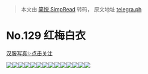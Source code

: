 > 本文由 [简悦 SimpRead](http://ksria.com/simpread/) 转码， 原文地址 [telegra.ph](https://telegra.ph/No-129-05-13)

No.129 红梅白衣
===========

[汉服写真✨点击关注](https://t.me/hanfuxiezhen)

![](https://telegra.ph/file/345aa63cbcb3a968dd264.jpg)![](https://telegra.ph/file/b4c426b85fed05db3800c.jpg)![](https://telegra.ph/file/f6cfc08746e612486f075.jpg)![](https://telegra.ph/file/5f7c9b83b1b633df7556f.jpg)![](https://telegra.ph/file/f5b8b4ab10f2ba4035abb.jpg)![](https://telegra.ph/file/29083aefd0b385309e49d.jpg)![](https://telegra.ph/file/e0048af3d8288da212e7d.jpg)![](https://telegra.ph/file/ac782209c0fe3a2982a00.jpg)![](https://telegra.ph/file/ed166a27c81ed6096369f.jpg)![](https://telegra.ph/file/5635ec49144c0876eec88.jpg)![](https://telegra.ph/file/a9576d229e8f215c49e7b.jpg)![](https://telegra.ph/file/9f44a22239d52fa62f04f.jpg)![](https://telegra.ph/file/462920bfaa60b403a3b26.jpg)![](https://telegra.ph/file/10c27fff06efead7cf497.jpg)